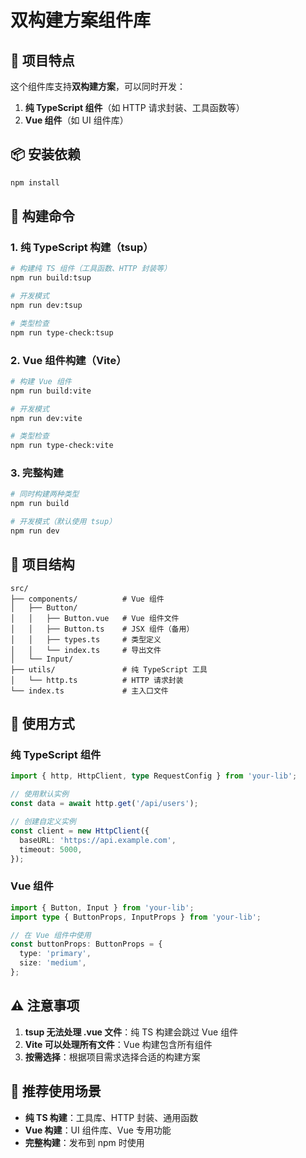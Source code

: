 # 双构建方案组件库

## 🎯 项目特点

这个组件库支持**双构建方案**，可以同时开发：

1. **纯 TypeScript 组件**（如 HTTP 请求封装、工具函数等）
2. **Vue 组件**（如 UI 组件库）

## 📦 安装依赖

```bash
npm install
```

## 🚀 构建命令

### 1. **纯 TypeScript 构建**（tsup）

```bash
# 构建纯 TS 组件（工具函数、HTTP 封装等）
npm run build:tsup

# 开发模式
npm run dev:tsup

# 类型检查
npm run type-check:tsup
```

### 2. **Vue 组件构建**（Vite）

```bash
# 构建 Vue 组件
npm run build:vite

# 开发模式
npm run dev:vite

# 类型检查
npm run type-check:vite
```

### 3. **完整构建**

```bash
# 同时构建两种类型
npm run build

# 开发模式（默认使用 tsup）
npm run dev
```

## 📁 项目结构

```
src/
├── components/          # Vue 组件
│   ├── Button/
│   │   ├── Button.vue   # Vue 组件文件
│   │   ├── Button.ts    # JSX 组件（备用）
│   │   ├── types.ts     # 类型定义
│   │   └── index.ts     # 导出文件
│   └── Input/
├── utils/               # 纯 TypeScript 工具
│   └── http.ts          # HTTP 请求封装
└── index.ts             # 主入口文件
```

## 🔧 使用方式

### 纯 TypeScript 组件

```typescript
import { http, HttpClient, type RequestConfig } from 'your-lib';

// 使用默认实例
const data = await http.get('/api/users');

// 创建自定义实例
const client = new HttpClient({
  baseURL: 'https://api.example.com',
  timeout: 5000,
});
```

### Vue 组件

```typescript
import { Button, Input } from 'your-lib';
import type { ButtonProps, InputProps } from 'your-lib';

// 在 Vue 组件中使用
const buttonProps: ButtonProps = {
  type: 'primary',
  size: 'medium',
};
```

## ⚠️ 注意事项

1. **tsup 无法处理 .vue 文件**：纯 TS 构建会跳过 Vue 组件
2. **Vite 可以处理所有文件**：Vue 构建包含所有组件
3. **按需选择**：根据项目需求选择合适的构建方案

## 🎯 推荐使用场景

- **纯 TS 构建**：工具库、HTTP 封装、通用函数
- **Vue 构建**：UI 组件库、Vue 专用功能
- **完整构建**：发布到 npm 时使用
